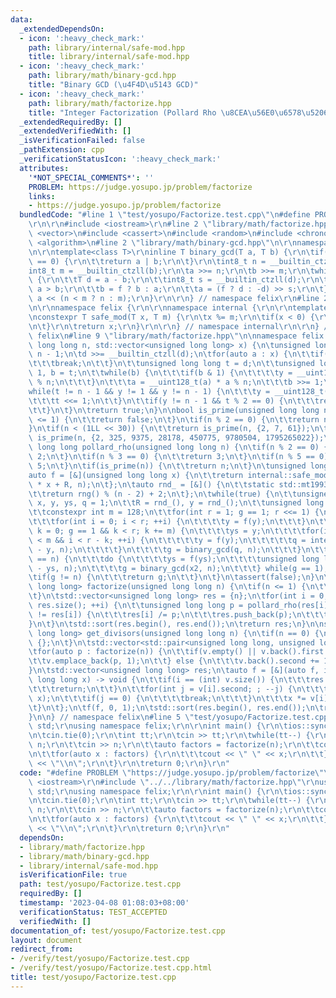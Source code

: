 ```yaml
---
data:
  _extendedDependsOn:
  - icon: ':heavy_check_mark:'
    path: library/internal/safe-mod.hpp
    title: library/internal/safe-mod.hpp
  - icon: ':heavy_check_mark:'
    path: library/math/binary-gcd.hpp
    title: "Binary GCD (\u4F4D\u5143 GCD)"
  - icon: ':heavy_check_mark:'
    path: library/math/factorize.hpp
    title: "Integer Factorization (Pollard Rho \u8CEA\u56E0\u6578\u5206\u89E3)"
  _extendedRequiredBy: []
  _extendedVerifiedWith: []
  _isVerificationFailed: false
  _pathExtension: cpp
  _verificationStatusIcon: ':heavy_check_mark:'
  attributes:
    '*NOT_SPECIAL_COMMENTS*': ''
    PROBLEM: https://judge.yosupo.jp/problem/factorize
    links:
    - https://judge.yosupo.jp/problem/factorize
  bundledCode: "#line 1 \"test/yosupo/Factorize.test.cpp\"\n#define PROBLEM \"https://judge.yosupo.jp/problem/factorize\"\
    \r\n\r\n#include <iostream>\r\n#line 2 \"library/math/factorize.hpp\"\n#include\
    \ <vector>\n#include <cassert>\n#include <random>\n#include <chrono>\n#include\
    \ <algorithm>\n#line 2 \"library/math/binary-gcd.hpp\"\n\r\nnamespace felix {\r\
    \n\r\ntemplate<class T>\r\ninline T binary_gcd(T a, T b) {\r\n\tif(a == 0 || b\
    \ == 0) {\r\n\t\treturn a | b;\r\n\t}\r\n\tint8_t n = __builtin_ctzll(a);\r\n\t\
    int8_t m = __builtin_ctzll(b);\r\n\ta >>= n;\r\n\tb >>= m;\r\n\twhile(a != b)\
    \ {\r\n\t\tT d = a - b;\r\n\t\tint8_t s = __builtin_ctzll(d);\r\n\t\tbool f =\
    \ a > b;\r\n\t\tb = f ? b : a;\r\n\t\ta = (f ? d : -d) >> s;\r\n\t}\r\n\treturn\
    \ a << (n < m ? n : m);\r\n}\r\n\r\n} // namespace felix\r\n#line 2 \"library/internal/safe-mod.hpp\"\
    \n\r\nnamespace felix {\r\n\r\nnamespace internal {\r\n\r\ntemplate<class T>\r\
    \nconstexpr T safe_mod(T x, T m) {\r\n\tx %= m;\r\n\tif(x < 0) {\r\n\t\tx += m;\r\
    \n\t}\r\n\treturn x;\r\n}\r\n\r\n} // namespace internal\r\n\r\n} // namespace\
    \ felix\n#line 9 \"library/math/factorize.hpp\"\n\nnamespace felix {\n\nbool is_prime(unsigned\
    \ long long n, std::vector<unsigned long long> x) {\n\tunsigned long long d =\
    \ n - 1;\n\td >>= __builtin_ctzll(d);\n\tfor(auto a : x) {\n\t\tif(n <= a) {\n\
    \t\t\tbreak;\n\t\t}\n\t\tunsigned long long t = d;\n\t\tunsigned long long y =\
    \ 1, b = t;\n\t\twhile(b) {\n\t\t\tif(b & 1) {\n\t\t\t\ty = __uint128_t(y) * a\
    \ % n;\n\t\t\t}\n\t\t\ta = __uint128_t(a) * a % n;\n\t\t\tb >>= 1;\n\t\t}\n\t\t\
    while(t != n - 1 && y != 1 && y != n - 1) {\n\t\t\ty = __uint128_t(y) * y % n;\n\
    \t\t\tt <<= 1;\n\t\t}\n\t\tif(y != n - 1 && t % 2 == 0) {\n\t\t\treturn false;\n\
    \t\t}\n\t}\n\treturn true;\n}\n\nbool is_prime(unsigned long long n) {\n\tif(n\
    \ <= 1) {\n\t\treturn false;\n\t}\n\tif(n % 2 == 0) {\n\t\treturn n == 2;\n\t\
    }\n\tif(n < (1LL << 30)) {\n\t\treturn is_prime(n, {2, 7, 61});\n\t}\n\treturn\
    \ is_prime(n, {2, 325, 9375, 28178, 450775, 9780504, 1795265022});\n}\n\nunsigned\
    \ long long pollard_rho(unsigned long long n) {\n\tif(n % 2 == 0) {\n\t\treturn\
    \ 2;\n\t}\n\tif(n % 3 == 0) {\n\t\treturn 3;\n\t}\n\tif(n % 5 == 0) {\n\t\treturn\
    \ 5;\n\t}\n\tif(is_prime(n)) {\n\t\treturn n;\n\t}\n\tunsigned long long R;\n\t\
    auto f = [&](unsigned long long x) {\n\t\treturn internal::safe_mod<__int128>(__int128(x)\
    \ * x + R, n);\n\t};\n\tauto rnd_ = [&]() {\n\t\tstatic std::mt19937_64 rng(std::chrono::steady_clock::now().time_since_epoch().count());\n\
    \t\treturn rng() % (n - 2) + 2;\n\t};\n\twhile(true) {\n\t\tunsigned long long\
    \ x, y, ys, q = 1;\n\t\tR = rnd_(), y = rnd_();\n\t\tunsigned long long g = 1;\n\
    \t\tconstexpr int m = 128;\n\t\tfor(int r = 1; g == 1; r <<= 1) {\n\t\t\tx = y;\n\
    \t\t\tfor(int i = 0; i < r; ++i) {\n\t\t\t\ty = f(y);\n\t\t\t}\n\t\t\tfor(int\
    \ k = 0; g == 1 && k < r; k += m) {\n\t\t\t\tys = y;\n\t\t\t\tfor(int i = 0; i\
    \ < m && i < r - k; ++i) {\n\t\t\t\t\ty = f(y);\n\t\t\t\t\tq = internal::safe_mod<__int128>(__int128(x)\
    \ - y, n);\n\t\t\t\t}\n\t\t\t\tg = binary_gcd(q, n);\n\t\t\t}\n\t\t}\n\t\tif(g\
    \ == n) {\n\t\t\tdo {\n\t\t\t\tys = f(ys);\n\t\t\t\tunsigned long long x2 = internal::safe_mod<__int128>(__int128(x)\
    \ - ys, n);\n\t\t\t\tg = binary_gcd(x2, n);\n\t\t\t} while(g == 1);\n\t\t}\n\t\
    \tif(g != n) {\n\t\t\treturn g;\n\t\t}\n\t}\n\tassert(false);\n}\n\nstd::vector<unsigned\
    \ long long> factorize(unsigned long long n) {\n\tif(n <= 1) {\n\t\treturn {};\n\
    \t}\n\tstd::vector<unsigned long long> res = {n};\n\tfor(int i = 0; i < (int)\
    \ res.size(); ++i) {\n\t\tunsigned long long p = pollard_rho(res[i]);\n\t\tif(p\
    \ != res[i]) {\n\t\t\tres[i] /= p;\n\t\t\tres.push_back(p);\n\t\t\t--i;\n\t\t\
    }\n\t}\n\tstd::sort(res.begin(), res.end());\n\treturn res;\n}\n\nstd::vector<unsigned\
    \ long long> get_divisors(unsigned long long n) {\n\tif(n == 0) {\n\t\treturn\
    \ {};\n\t}\n\tstd::vector<std::pair<unsigned long long, unsigned long long>> v;\n\
    \tfor(auto p : factorize(n)) {\n\t\tif(v.empty() || v.back().first != p) {\n\t\
    \t\tv.emplace_back(p, 1);\n\t\t} else {\n\t\t\tv.back().second += 1;\n\t\t}\n\t\
    }\n\tstd::vector<unsigned long long> res;\n\tauto f = [&](auto f, int i, unsigned\
    \ long long x) -> void {\n\t\tif(i == (int) v.size()) {\n\t\t\tres.push_back(x);\n\
    \t\t\treturn;\n\t\t}\n\t\tfor(int j = v[i].second; ; --j) {\n\t\t\tf(f, i + 1,\
    \ x);\n\t\t\tif(j == 0) {\n\t\t\t\tbreak;\n\t\t\t}\n\t\t\tx *= v[i].first;\n\t\
    \t}\n\t};\n\tf(f, 0, 1);\n\tstd::sort(res.begin(), res.end());\n\treturn res;\n\
    }\n\n} // namespace felix\n#line 5 \"test/yosupo/Factorize.test.cpp\"\nusing namespace\
    \ std;\r\nusing namespace felix;\r\n\r\nint main() {\r\n\tios::sync_with_stdio(false);\r\
    \n\tcin.tie(0);\r\n\tint tt;\r\n\tcin >> tt;\r\n\twhile(tt--) {\r\n\t\tlong long\
    \ n;\r\n\t\tcin >> n;\r\n\t\tauto factors = factorize(n);\r\n\t\tcout << factors.size();\r\
    \n\t\tfor(auto x : factors) {\r\n\t\t\tcout << \" \" << x;\r\n\t\t}\r\n\t\tcout\
    \ << \"\\n\";\r\n\t}\r\n\treturn 0;\r\n}\r\n"
  code: "#define PROBLEM \"https://judge.yosupo.jp/problem/factorize\"\r\n\r\n#include\
    \ <iostream>\r\n#include \"../../library/math/factorize.hpp\"\r\nusing namespace\
    \ std;\r\nusing namespace felix;\r\n\r\nint main() {\r\n\tios::sync_with_stdio(false);\r\
    \n\tcin.tie(0);\r\n\tint tt;\r\n\tcin >> tt;\r\n\twhile(tt--) {\r\n\t\tlong long\
    \ n;\r\n\t\tcin >> n;\r\n\t\tauto factors = factorize(n);\r\n\t\tcout << factors.size();\r\
    \n\t\tfor(auto x : factors) {\r\n\t\t\tcout << \" \" << x;\r\n\t\t}\r\n\t\tcout\
    \ << \"\\n\";\r\n\t}\r\n\treturn 0;\r\n}\r\n"
  dependsOn:
  - library/math/factorize.hpp
  - library/math/binary-gcd.hpp
  - library/internal/safe-mod.hpp
  isVerificationFile: true
  path: test/yosupo/Factorize.test.cpp
  requiredBy: []
  timestamp: '2023-04-08 01:08:03+08:00'
  verificationStatus: TEST_ACCEPTED
  verifiedWith: []
documentation_of: test/yosupo/Factorize.test.cpp
layout: document
redirect_from:
- /verify/test/yosupo/Factorize.test.cpp
- /verify/test/yosupo/Factorize.test.cpp.html
title: test/yosupo/Factorize.test.cpp
---
```

